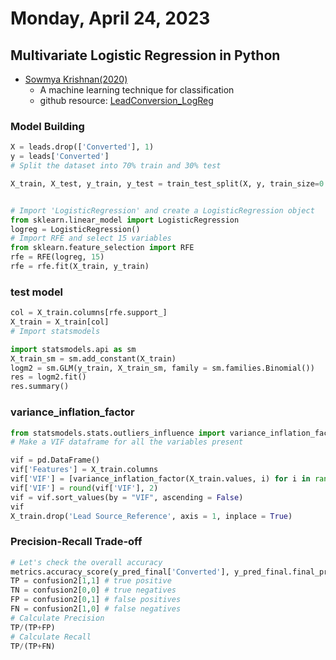 # Monday, April 24, 2023

## Multivariate Logistic Regression in Python

- [Sowmya Krishnan(2020)](https://towardsdatascience.com/multivariate-logistic-regression-in-python-7c6255a286ec)
  - A machine learning technique for classification
  - github resource: [LeadConversion_LogReg](https://github.com/sowmya20/LeadConversion_LogReg)
  

### Model Building

```python
X = leads.drop(['Converted'], 1)
y = leads['Converted']
# Split the dataset into 70% train and 30% test

X_train, X_test, y_train, y_test = train_test_split(X, y, train_size=0.7, test_size=0.3, random_state=100)


# Import 'LogisticRegression' and create a LogisticRegression object
from sklearn.linear_model import LogisticRegression
logreg = LogisticRegression()
# Import RFE and select 15 variables
from sklearn.feature_selection import RFE
rfe = RFE(logreg, 15)             
rfe = rfe.fit(X_train, y_train)
```

### test model

```python
col = X_train.columns[rfe.support_]
X_train = X_train[col]
# Import statsmodels

import statsmodels.api as sm
X_train_sm = sm.add_constant(X_train)
logm2 = sm.GLM(y_train, X_train_sm, family = sm.families.Binomial())
res = logm2.fit()
res.summary()
```

### variance_inflation_factor

```python
from statsmodels.stats.outliers_influence import variance_inflation_factor
# Make a VIF dataframe for all the variables present

vif = pd.DataFrame()
vif['Features'] = X_train.columns
vif['VIF'] = [variance_inflation_factor(X_train.values, i) for i in range(X_train.shape[1])]
vif['VIF'] = round(vif['VIF'], 2)
vif = vif.sort_values(by = "VIF", ascending = False)
vif
X_train.drop('Lead Source_Reference', axis = 1, inplace = True)
```

### Precision-Recall Trade-off

```python
# Let's check the overall accuracy
metrics.accuracy_score(y_pred_final['Converted'], y_pred_final.final_predicted)
TP = confusion2[1,1] # true positive 
TN = confusion2[0,0] # true negatives
FP = confusion2[0,1] # false positives
FN = confusion2[1,0] # false negatives
# Calculate Precision
TP/(TP+FP)
# Calculate Recall
TP/(TP+FN)
```